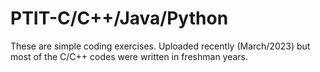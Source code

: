 # PTIT-C/C++/Java/Python
These are simple coding exercises.
Uploaded recently (March/2023) but most of the C/C++ codes were written in freshman years.
